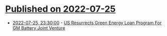 # [Published on 2022-07-25](index.md)

* [2022-07-25, 23:30:00](https://tech.slashdot.org/story/22/07/25/2118257/us-resurrects-green-energy-loan-program-for-gm-battery-joint-venture?utm_source=rss1.0mainlinkanon&utm_medium=feed) - [US Resurrects Green Energy Loan Program For GM Battery Joint Venture](https://tech.slashdot.org/story/22/07/25/2118257/us-resurrects-green-energy-loan-program-for-gm-battery-joint-venture?utm_source=rss1.0mainlinkanon&utm_medium=feed)
